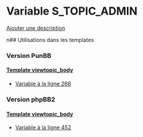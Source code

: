 # Variable S_TOPIC_ADMIN
[Ajouter une description](https://fa-tvars.appspot.com/S_TOPIC_ADMIN)

n## Utilisations dans les templates

### Version PunBB

#### [Template viewtopic_body](punbb/viewtopic_body.md)
* [Variable à la ligne 266](../punbb/viewtopic_body.tpl#L266)

### Version phpBB2

#### [Template viewtopic_body](subsilver/viewtopic_body.md)
* [Variable à la ligne 452](../subsilver/viewtopic_body.tpl#L452)